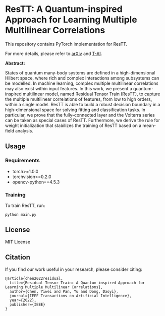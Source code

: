 # ResTT: A Quantum-inspired Approach for Learning Multiple Multilinear Correlations

This repository contains PyTorch implementation for ResTT.

For more details, please refer to [arXiv](https://arxiv.org/abs/2108.08659) and [T-AI](https://ieeexplore.ieee.org/document/9842296).

**Abstract:**

States of quantum many-body systems are defined in a high-dimensional Hilbert space, where rich and complex interactions among subsystems can be modelled. In machine learning, complex multiple multilinear correlations may also exist within input features. In this work, we present a quantum-inspired multilinear model, named Residual Tensor Train (ResTT), to capture the multiple multilinear correlations of features, from low to high orders, within a single model. ResTT is able to build a robust decision boundary in a high-dimensional space for solving fitting and classification tasks. In particular, we prove that the fully-connected layer and the Volterra series can be taken as special cases of ResTT. Furthermore, we derive the rule for weight initialization that stabilizes the training of ResTT based on a mean-field analysis.

## Usage

### Requirements

- torch>=1.0.0
- torchvision>=0.2.0
- opencv-python==4.5.3


### Training

To train ResTT, run:
```
python main.py
```

## License
MIT License

## Citation
If you find our work useful in your research, please consider citing:
```
@article{chen2022residual,
  title={Residual Tensor Train: A Quantum-inspired Approach for Learning Multiple Multilinear Correlations},
  author={Chen, Yiwei and Pan, Yu and Dong, Daoyi},
  journal={IEEE Transactions on Artificial Intelligence},
  year={2022},
  publisher={IEEE}
}
```
